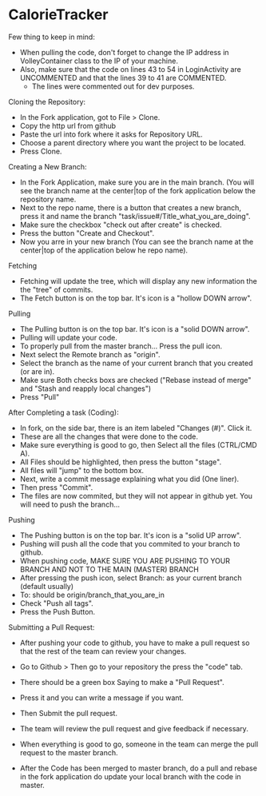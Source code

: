 # CalorieTracker

Few thing to keep in mind:

- When pulling the code, don't forget to change the IP address in VolleyContainer class to the IP of your machine. 
- Also, make sure that the code on lines 43 to 54 in LoginActivity are UNCOMMENTED and that the lines 39 to 41 are COMMENTED.
    - The lines were commented out for dev purposes.

Cloning the Repository:

- In the Fork application, got to File > Clone.
- Copy the http url from github
- Paste the url into fork where it asks for Repository URL.
- Choose a parent directory where you want the project to be located.
- Press Clone.

Creating a New Branch:

- In the Fork Application, make sure you are in the main branch. (You will see the branch name at the center|top of the fork application below the repository name.
- Next to the repo name, there is a button that creates a new branch, press it and name the branch "task/issue#/Title_what_you_are_doing".
- Make sure the checkbox "check out after create" is checked.
- Press the button "Create and Checkout".
- Now you arre in your new branch (You can see the branch name at the center|top of the application below he repo name).

Fetching

- Fetching will update the tree, which will display any new information the the "tree" of commits.
- The Fetch button is on the top bar. It's icon is a "hollow DOWN arrow".

Pulling

- The Pulling button is on the top bar. It's icon is a "solid DOWN arrow".
- Pulling will update your code.
- To properly pull from the master branch... Press the pull icon.
- Next select the Remote branch as "origin".
- Select the branch as the name of your current branch that you created (or are in).
- Make sure Both checks boxs are checked ("Rebase instead of merge" and "Stash and reapply local changes")
- Press "Pull"

After Completing a task (Coding):

- In fork, on the side bar, there is an item labeled "Changes (#)". Click it.
- These are all the changes that were done to the code.
- Make sure everything is good to go, then Select all the files (CTRL/CMD A).
- All Files should be highlighted, then press the button "stage".
- All files will "jump" to the bottom box.
- Next, write a commit message explaining what you did (One liner).
- Then press "Commit".
- The files are now commited, but they will not appear in github yet. You will need to push the branch...

Pushing

- The Pushing button is on the top bar. It's icon is a "solid UP arrow".
- Pushing will push all the code that you commited to your branch to github.
- When pushing code, MAKE SURE YOU ARE PUSHING TO YOUR BRANCH AND NOT TO THE MAIN (MASTER) BRANCH
- After pressing the push icon, select Branch: as your current branch (default usually)
- To: should be origin/branch_that_you_are_in
- Check "Push all tags".
- Press the Push Button.

Submitting a Pull Request:

- After pushing your code to github, you have to make a pull request so that the rest of the team can review your changes.
- Go to Github > Then go to your repository the press the "code" tab.
- There should be a green box Saying to make a "Pull Request".
- Press it and you can write a message if you want.
- Then Submit the pull request.
- The team will review the pull request and give feedback if necessary.
- When everything is good to go, someone in the team can merge the pull request to the master branch.

- After the Code has been merged to master branch, do a pull and rebase in the fork application do update your local branch with the code in master.
